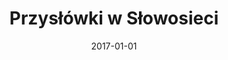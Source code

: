 ---
# Documentation: https://wowchemy.com/docs/managing-content/

title: Przysłówki w Słowosieci
subtitle: ''
summary: ''
authors:
- Marek M. Maziarz
- Stanisław Szpakowicz
- Justyna Wieczorek
- Agnieszka Dziob
- piasecki
tags: []
categories: []
date: '2017-01-01'
lastmod: 2022-10-07T05:05:28Z
featured: false
draft: false

# Featured image
# To use, add an image named `featured.jpg/png` to your page's folder.
# Focal points: Smart, Center, TopLeft, Top, TopRight, Left, Right, BottomLeft, Bottom, BottomRight.
image:
  caption: ''
  focal_point: ''
  preview_only: false

# Projects (optional).
#   Associate this post with one or more of your projects.
#   Simply enter your project's folder or file name without extension.
#   E.g. `projects = ["internal-project"]` references `content/project/deep-learning/index.md`.
#   Otherwise, set `projects = []`.
projects: []
publishDate: '2022-10-07T05:05:27.874783Z'
publication_types:
- '4'
abstract: ''
publication: ''
---